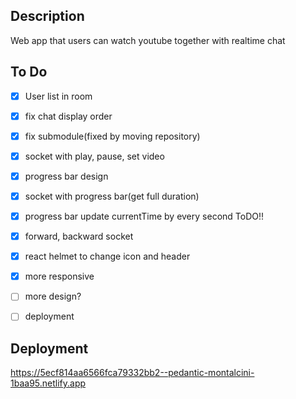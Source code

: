## Description

Web app that users can watch youtube together with realtime chat

## To Do

- [x] User list in room
- [x] fix chat display order
- [x] fix submodule(fixed by moving repository)
- [x] socket with play, pause, set video
- [x] progress bar design
- [x] socket with progress bar(get full duration)
- [x] progress bar update currentTime by every second ToDO!!
- [x] forward, backward socket
- [x] react helmet to change icon and header
- [x] more responsive
- [ ] more design?
- [ ] deployment


## Deployment

https://5ecf814aa6566fca79332bb2--pedantic-montalcini-1baa95.netlify.app
